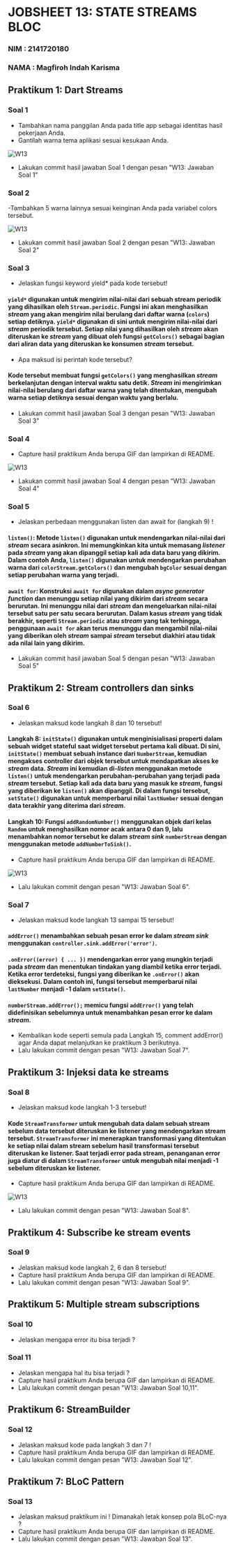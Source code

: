 # JOBSHEET 13: STATE STREAMS BLOC

### NIM : 2141720180

### NAMA : Magfiroh Indah Karisma

## Praktikum 1: Dart Streams
### Soal 1
- Tambahkan nama panggilan Anda pada title app sebagai identitas hasil pekerjaan Anda.
- Gantilah warna tema aplikasi sesuai kesukaan Anda.

![W13](docs/1.png)
- Lakukan commit hasil jawaban Soal 1 dengan pesan "W13: Jawaban Soal 1"

### Soal 2
-Tambahkan 5 warna lainnya sesuai keinginan Anda pada variabel colors tersebut.

![W13](docs/2.png)

- Lakukan commit hasil jawaban Soal 2 dengan pesan "W13: Jawaban Soal 2"

### Soal 3
- Jelaskan fungsi keyword yield* pada kode tersebut!
#### `yield*` digunakan untuk mengirim nilai-nilai dari sebuah stream periodik yang dihasilkan oleh `Stream.periodic`. Fungsi ini akan menghasilkan *stream* yang akan mengirim nilai berulang dari daftar warna (`colors`) setiap detiknya. `yield*` digunakan di sini untuk mengirim nilai-nilai dari *stream* periodik tersebut. Setiap nilai yang dihasilkan oleh *stream* akan diteruskan ke *stream* yang dibuat oleh fungsi `getColors()` sebagai bagian dari aliran data yang diteruskan ke konsumen *stream* tersebut.
- Apa maksud isi perintah kode tersebut?
#### Kode tersebut membuat fungsi `getColors()` yang menghasilkan *stream* berkelanjutan dengan interval waktu satu detik. *Stream* ini mengirimkan nilai-nilai berulang dari daftar warna yang telah ditentukan, mengubah warna setiap detiknya sesuai dengan waktu yang berlalu.
- Lakukan commit hasil jawaban Soal 3 dengan pesan "W13: Jawaban Soal 3"

### Soal 4
- Capture hasil praktikum Anda berupa GIF dan lampirkan di README.

![W13](docs/soal4.gif)

- Lakukan commit hasil jawaban Soal 4 dengan pesan "W13: Jawaban Soal 4"

### Soal 5
- Jelaskan perbedaan menggunakan listen dan await for (langkah 9) !
#### `listen()`: Metode `listen()` digunakan untuk mendengarkan nilai-nilai dari *stream* secara asinkron. Ini memungkinkan kita untuk memasang *listener* pada *stream* yang akan dipanggil setiap kali ada data baru yang dikirim. Dalam contoh Anda, `listen()` digunakan untuk mendengarkan perubahan warna dari `colorStream.getColors()` dan mengubah `bgColor` sesuai dengan setiap perubahan warna yang terjadi.
  
#### `await for`: Konstruksi `await for` digunakan dalam *async generator function* dan menunggu setiap nilai yang dikirim dari *stream* secara berurutan. Ini menunggu nilai dari *stream* dan mengeluarkan nilai-nilai tersebut satu per satu secara berurutan. Dalam kasus *stream* yang tidak berakhir, seperti `Stream.periodic` atau *stream* yang tak terhingga, penggunaan `await for` akan terus menunggu dan mengambil nilai-nilai yang diberikan oleh *stream* sampai *stream* tersebut diakhiri atau tidak ada nilai lain yang dikirim.

- Lakukan commit hasil jawaban Soal 5 dengan pesan "W13: Jawaban Soal 5"

## Praktikum 2: Stream controllers dan sinks
### Soal 6 
- Jelaskan maksud kode langkah 8 dan 10 tersebut!
#### Langkah 8: `initState()` digunakan untuk menginisialisasi properti dalam sebuah widget stateful saat widget tersebut pertama kali dibuat. Di sini, `initState()` membuat sebuah instance dari `NumberStream`, kemudian mengakses controller dari objek tersebut untuk mendapatkan akses ke *stream* data. *Stream* ini kemudian di-*listen* menggunakan metode `listen()` untuk mendengarkan perubahan-perubahan yang terjadi pada *stream* tersebut. Setiap kali ada data baru yang masuk ke *stream*, fungsi yang diberikan ke `listen()` akan dipanggil. Di dalam fungsi tersebut, `setState()` digunakan untuk memperbarui nilai `lastNumber` sesuai dengan data terakhir yang diterima dari *stream*.
#### Langkah 10: Fungsi `addRandomNumber()` menggunakan objek dari kelas `Random` untuk menghasilkan nomor acak antara 0 dan 9, lalu menambahkan nomor tersebut ke dalam *stream sink* `numberStream` dengan menggunakan metode `addNumberToSink()`.
- Capture hasil praktikum Anda berupa GIF dan lampirkan di README.

![W13](docs/soal6.gif)

- Lalu lakukan commit dengan pesan "W13: Jawaban Soal 6".

### Soal 7
- Jelaskan maksud kode langkah 13 sampai 15 tersebut!
#### `addError()` menambahkan sebuah pesan error ke dalam *stream sink* menggunakan `controller.sink.addError('error')`. 

#### `.onError((error) { ... })` mendengarkan error yang mungkin terjadi pada *stream* dan menentukan tindakan yang diambil ketika error terjadi. Ketika error terdeteksi, fungsi yang diberikan ke `.onError()` akan dieksekusi. Dalam contoh ini, fungsi tersebut memperbarui nilai `lastNumber` menjadi -1 dalam `setState()`. 

#### `numberStream.addError();` memicu fungsi `addError()` yang telah didefinisikan sebelumnya untuk menambahkan pesan error ke dalam *stream*.
- Kembalikan kode seperti semula pada Langkah 15, comment addError() agar Anda dapat melanjutkan ke praktikum 3 berikutnya.
- Lalu lakukan commit dengan pesan "W13: Jawaban Soal 7".

## Praktikum 3: Injeksi data ke streams
### Soal 8 
- Jelaskan maksud kode langkah 1-3 tersebut!
#### Kode `StreamTransformer` untuk mengubah data dalam sebuah stream sebelum data tersebut diteruskan ke listener yang mendengarkan stream tersebut. `StreamTransformer` ini menerapkan transformasi yang ditentukan ke setiap nilai dalam stream sebelum hasil transformasi tersebut diteruskan ke listener. Saat terjadi error pada stream, penanganan error juga diatur di dalam `StreamTransformer` untuk mengubah nilai menjadi -1 sebelum diteruskan ke listener.
- Capture hasil praktikum Anda berupa GIF dan lampirkan di README.

![W13](docs/soal8.gif)

- Lalu lakukan commit dengan pesan "W13: Jawaban Soal 8".

## Praktikum 4: Subscribe ke stream events
### Soal 9
- Jelaskan maksud kode langkah 2, 6 dan 8 tersebut!
- Capture hasil praktikum Anda berupa GIF dan lampirkan di README.
- Lalu lakukan commit dengan pesan "W13: Jawaban Soal 9".

## Praktikum 5: Multiple stream subscriptions
### Soal 10
- Jelaskan mengapa error itu bisa terjadi ?

### Soal 11
- Jelaskan mengapa hal itu bisa terjadi ?
- Capture hasil praktikum Anda berupa GIF dan lampirkan di README.
- Lalu lakukan commit dengan pesan "W13: Jawaban Soal 10,11".

## Praktikum 6: StreamBuilder
### Soal 12
- Jelaskan maksud kode pada langkah 3 dan 7 !
- Capture hasil praktikum Anda berupa GIF dan lampirkan di README.
- Lalu lakukan commit dengan pesan "W13: Jawaban Soal 12".

## Praktikum 7: BLoC Pattern
### Soal 13
- Jelaskan maksud praktikum ini ! Dimanakah letak konsep pola BLoC-nya ?
- Capture hasil praktikum Anda berupa GIF dan lampirkan di README.
- Lalu lakukan commit dengan pesan "W13: Jawaban Soal 13".
